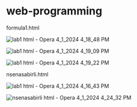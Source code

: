 # web-programming

formula1.html

![lab1 html - Opera 4_1_2024 4_18_48 PM](https://github.com/nsenasabirli/web-programming/assets/72200463/6338a266-f2cf-403d-8205-404dbb0eb7b7)


![lab1 html - Opera 4_1_2024 4_19_09 PM](https://github.com/nsenasabirli/web-programming/assets/72200463/a38c8144-4bf5-48f7-bae4-8e5aaa6d8902)


![lab1 html - Opera 4_1_2024 4_19_22 PM](https://github.com/nsenasabirli/web-programming/assets/72200463/ebd2db95-774b-404e-a464-aafe408c60d2)

nsenasabirli.html

![lab1 html - Opera 4_1_2024 4_16_43 PM](https://github.com/nsenasabirli/web-programming/assets/72200463/99b4f75e-7616-49d6-9c02-6e451b223e59)


![nsenasabirli html - Opera 4_1_2024 4_24_32 PM](https://github.com/nsenasabirli/web-programming/assets/72200463/21c88dc0-d8bd-4448-b101-f0581abed85d)


